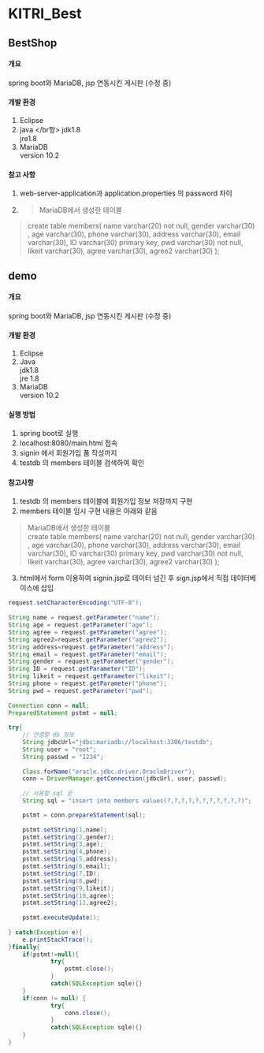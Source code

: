 # KITRI_Best

## **BestShop**
#### 개요
spring boot와 MariaDB, jsp 연동시킨 게시판 (수정 중)
#### 개발 환경
1. Eclipse
2. java </br항>
   jdk1.8 </br>
   jre1.8 </br>
3. MariaDB </br>
   version 10.2

#### 참고 사항
1. web-server-application과 application.properties 의 password 차이
2. > MariaDB에서 생성한 테이블
> create table members(
        name varchar(20) not null,
        gender varchar(30) ,
        age varchar(30),
        phone varchar(30),
        address varchar(30),
        email varchar(30),
        ID varchar(30) primary key,
	pwd varchar(30) not null,
        likeit   varchar(30),
        agree  varchar(30),
        agree2 varchar(30)
);




## **demo**
#### 개요
spring boot와 MariaDB, jsp 연동시킨 게시판 (수정 중)
#### 개발 환경
1. Eclipse
2. Java </br>
  jdk1.8 </br>
  jre 1.8
3. MariaDB </br>
  version 10.2

#### 실행 방법
1. spring boot로 실행
2. localhost:8080/main.html 접속
3. signin 에서 회원가입 폼 작성까지
4. testdb 의 members 테이블 검색하여 확인

#### 참고사항
1. testdb 의 members 테이블에 회원가입 정보 저장까지 구현
2. members 테이블 임시 구현 내용은 아래와 같음
> MariaDB에서 생성한 테이블  
> create table members( 
	name varchar(20) not null, 
	gender varchar(30) , 
	age varchar(30), 
	phone varchar(30), 
	address varchar(30), 
	email varchar(30), 
	ID varchar(30) primary key,
	pwd varchar(30) not null,
	likeit   varchar(30), 
	agree  varchar(30), 
	agree2 varchar(30) 
);
3. html에서 form 이용하여 signin.jsp로 데이터 넘긴 후 sign.jsp에서 직접 데이터베이스에 삽입
``` java
request.setCharacterEncoding("UTF-8");
		
String name = request.getParameter("name");		
String age = request.getParameter("age");
String agree = request.getParameter("agree");
String agree2=request.getParameter("agree2");
String address=request.getParameter("address");
String email = request.getParameter("email");
String gender = request.getParameter("gender");
String ID = request.getParameter("ID");
String likeit = request.getParameter("likeit");
String phone = request.getParameter("phone");
String pwd = request.getParameter("pwd");
	
Connection conn = null;
PreparedStatement pstmt = null;		
		
try{
	// 연결할 db 정보
	String jdbcUrl="jdbc:mariadb://localhost:3306/testdb";
	String user = "root";
	String passwd = "1234";
			
	Class.forName("oracle.jdbc.driver.OracleDriver");
	conn = DriverManager.getConnection(jdbcUrl, user, passwd);
		   
	// 사용할 sql 문
	String sql = "insert into members values(?,?,?,?,?,?,?,?,?,?,?)";

	pstmt = conn.prepareStatement(sql);
		     		     		     
	pstmt.setString(1,name);
	pstmt.setString(2,gender);
	pstmt.setString(3,age);
	pstmt.setString(4,phone);
	pstmt.setString(5,address);
	pstmt.setString(6,email);
	pstmt.setString(7,ID);
	pstmt.setString(8,pwd);
	pstmt.setString(9,likeit);
	pstmt.setString(10,agree);
	pstmt.setString(11,agree2);
		     		     
	pstmt.executeUpdate();
		     
} catch(Exception e){
	e.printStackTrace();
}finally{
	if(pstmt!=null){
	    	try{
	    		pstmt.close();
	    	}
	    	catch(SQLException sqle){}
	}
	if(conn != null) {
	    	try{
	    		conn.close();
	    	}
	    	catch(SQLException sqle){}
	}
}
```
